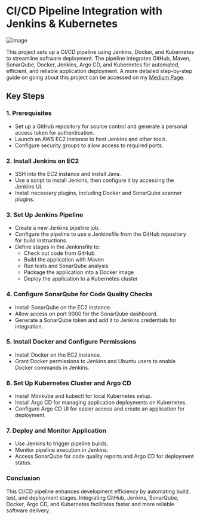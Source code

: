 # CI/CD Pipeline Integration with Jenkins & Kubernetes
![image](https://github.com/user-attachments/assets/a3fbd286-bc7c-4f79-8ae3-1907ccd0716f)


This project sets up a CI/CD pipeline using Jenkins, Docker, and Kubernetes to streamline software deployment. The pipeline integrates GitHub, Maven, SonarQube, Docker, Jenkins, Argo CD, and Kubernetes for automated, efficient, and reliable application deployment. A more detailed step-by-step guide on going about this project can be accessed on my [Medium Page](https://medium.com/@francis8t/ci-cd-pipeline-with-jenkins-docker-and-kubernetes-for-streamlined-software-deployment-591610efae5e).

## Key Steps

### 1. Prerequisites
- Set up a GitHub repository for source control and generate a personal access token for authentication.
- Launch an AWS EC2 instance to host Jenkins and other tools.
- Configure security groups to allow access to required ports.

### 2. Install Jenkins on EC2
- SSH into the EC2 instance and install Java.
- Use a script to install Jenkins, then configure it by accessing the Jenkins UI.
- Install necessary plugins, including Docker and SonarQube scanner plugins.

### 3. Set Up Jenkins Pipeline
- Create a new Jenkins pipeline job.
- Configure the pipeline to use a Jenkinsfile from the GitHub repository for build instructions.
- Define stages in the Jenkinsfile to:
  - Check out code from GitHub
  - Build the application with Maven
  - Run tests and SonarQube analysis
  - Package the application into a Docker image
  - Deploy the application to a Kubernetes cluster

### 4. Configure SonarQube for Code Quality Checks
- Install SonarQube on the EC2 instance.
- Allow access on port 9000 for the SonarQube dashboard.
- Generate a SonarQube token and add it to Jenkins credentials for integration.

### 5. Install Docker and Configure Permissions
- Install Docker on the EC2 instance.
- Grant Docker permissions to Jenkins and Ubuntu users to enable Docker commands in Jenkins.

### 6. Set Up Kubernetes Cluster and Argo CD
- Install Minikube and kubectl for local Kubernetes setup.
- Install Argo CD for managing application deployments on Kubernetes.
- Configure Argo CD UI for easier access and create an application for deployment.

### 7. Deploy and Monitor Application
- Use Jenkins to trigger pipeline builds.
- Monitor pipeline execution in Jenkins.
- Access SonarQube for code quality reports and Argo CD for deployment status.

### Conclusion
This CI/CD pipeline enhances development efficiency by automating build, test, and deployment stages. Integrating GitHub, Jenkins, SonarQube, Docker, Argo CD, and Kubernetes facilitates faster and more reliable software delivery.


